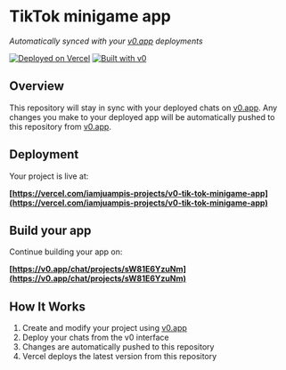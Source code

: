 # TikTok minigame app

*Automatically synced with your [v0.app](https://v0.app) deployments*

[![Deployed on  Vercel](https://img.shields.io/badge/Deployed%20on-Vercel-black?style=for-the-badge&logo=vercel)](https://vercel.com/iamjuampis-projects/v0-tik-tok-minigame-app)
[![Built with v0](https://img.shields.io/badge/Built%20with-v0.app-black?style=for-the-badge)](https://v0.app/chat/projects/sW81E6YzuNm)

## Overview

This repository will stay in sync with your deployed chats on [v0.app](https://v0.app).
Any changes you make to your deployed app will be automatically pushed to this repository from [v0.app](https://v0.app).

## Deployment

Your project is live at:

**[https://vercel.com/iamjuampis-projects/v0-tik-tok-minigame-app](https://vercel.com/iamjuampis-projects/v0-tik-tok-minigame-app)**

## Build your app              

Continue building your app on:

**[https://v0.app/chat/projects/sW81E6YzuNm](https://v0.app/chat/projects/sW81E6YzuNm)**

## How It Works

1. Create and modify your project using [v0.app](https://v0.app)
2. Deploy your chats from the v0 interface
3. Changes are automatically pushed to this repository
4. Vercel deploys the latest version from this repository
